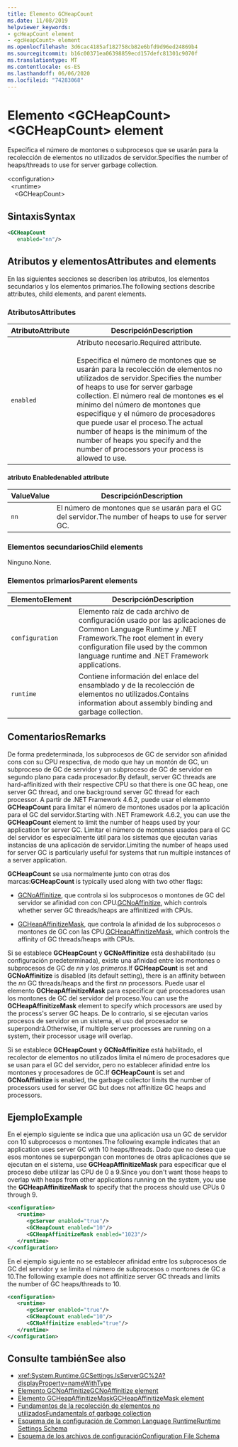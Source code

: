 ```yaml
---
title: Elemento GCHeapCount
ms.date: 11/08/2019
helpviewer_keywords:
- gcHeapCount element
- <gcHeapCount> element
ms.openlocfilehash: 3d6cac4185af182758cb82e6bfd9d96ed24869b4
ms.sourcegitcommit: b16c00371ea06398859ecd157defc81301c9070f
ms.translationtype: MT
ms.contentlocale: es-ES
ms.lasthandoff: 06/06/2020
ms.locfileid: "74283068"
---
```

# <a name="gcheapcount-element"></a><span data-ttu-id="f405a-102">Elemento \<GCHeapCount></span><span class="sxs-lookup"><span data-stu-id="f405a-102">\<GCHeapCount> element</span></span>

<span data-ttu-id="f405a-103">Especifica el número de montones o subprocesos que se usarán para la recolección de elementos no utilizados de servidor.</span><span class="sxs-lookup"><span data-stu-id="f405a-103">Specifies the number of heaps/threads to use for server garbage collection.</span></span>

\<configuration>\
&nbsp;&nbsp;\<runtime>\
&nbsp;&nbsp;&nbsp;&nbsp;\<GCHeapCount>

## <a name="syntax"></a><span data-ttu-id="f405a-104">Sintaxis</span><span class="sxs-lookup"><span data-stu-id="f405a-104">Syntax</span></span>

```xml
<GCHeapCount
   enabled="nn"/>
```

## <a name="attributes-and-elements"></a><span data-ttu-id="f405a-105">Atributos y elementos</span><span class="sxs-lookup"><span data-stu-id="f405a-105">Attributes and elements</span></span>

<span data-ttu-id="f405a-106">En las siguientes secciones se describen los atributos, los elementos secundarios y los elementos primarios.</span><span class="sxs-lookup"><span data-stu-id="f405a-106">The following sections describe attributes, child elements, and parent elements.</span></span>

### <a name="attributes"></a><span data-ttu-id="f405a-107">Atributos</span><span class="sxs-lookup"><span data-stu-id="f405a-107">Attributes</span></span>

|<span data-ttu-id="f405a-108">Atributo</span><span class="sxs-lookup"><span data-stu-id="f405a-108">Attribute</span></span>|<span data-ttu-id="f405a-109">Descripción</span><span class="sxs-lookup"><span data-stu-id="f405a-109">Description</span></span>|
|---------------|-----------------|
|`enabled`|<span data-ttu-id="f405a-110">Atributo necesario.</span><span class="sxs-lookup"><span data-stu-id="f405a-110">Required attribute.</span></span><br /><br /><span data-ttu-id="f405a-111">Especifica el número de montones que se usarán para la recolección de elementos no utilizados de servidor.</span><span class="sxs-lookup"><span data-stu-id="f405a-111">Specifies the number of heaps to use for server garbage collection.</span></span> <span data-ttu-id="f405a-112">El número real de montones es el mínimo del número de montones que especifique y el número de procesadores que puede usar el proceso.</span><span class="sxs-lookup"><span data-stu-id="f405a-112">The actual number of heaps is the minimum of the number of heaps you specify and the number of processors your process is allowed to use.</span></span> |

#### <a name="enabled-attribute"></a><span data-ttu-id="f405a-113">atributo Enabled</span><span class="sxs-lookup"><span data-stu-id="f405a-113">enabled attribute</span></span>

|<span data-ttu-id="f405a-114">Value</span><span class="sxs-lookup"><span data-stu-id="f405a-114">Value</span></span>|<span data-ttu-id="f405a-115">Descripción</span><span class="sxs-lookup"><span data-stu-id="f405a-115">Description</span></span>|
|-----------|-----------------|
|`nn`|<span data-ttu-id="f405a-116">El número de montones que se usarán para el GC del servidor.</span><span class="sxs-lookup"><span data-stu-id="f405a-116">The number of heaps to use for server GC.</span></span>|

### <a name="child-elements"></a><span data-ttu-id="f405a-117">Elementos secundarios</span><span class="sxs-lookup"><span data-stu-id="f405a-117">Child elements</span></span>

<span data-ttu-id="f405a-118">Ninguno.</span><span class="sxs-lookup"><span data-stu-id="f405a-118">None.</span></span>

### <a name="parent-elements"></a><span data-ttu-id="f405a-119">Elementos primarios</span><span class="sxs-lookup"><span data-stu-id="f405a-119">Parent elements</span></span>

|<span data-ttu-id="f405a-120">Elemento</span><span class="sxs-lookup"><span data-stu-id="f405a-120">Element</span></span>|<span data-ttu-id="f405a-121">Descripción</span><span class="sxs-lookup"><span data-stu-id="f405a-121">Description</span></span>|
|-------------|-----------------|
|`configuration`|<span data-ttu-id="f405a-122">Elemento raíz de cada archivo de configuración usado por las aplicaciones de Common Language Runtime y .NET Framework.</span><span class="sxs-lookup"><span data-stu-id="f405a-122">The root element in every configuration file used by the common language runtime and .NET Framework applications.</span></span>|
|`runtime`|<span data-ttu-id="f405a-123">Contiene información del enlace del ensamblado y de la recolección de elementos no utilizados.</span><span class="sxs-lookup"><span data-stu-id="f405a-123">Contains information about assembly binding and garbage collection.</span></span>|

## <a name="remarks"></a><span data-ttu-id="f405a-124">Comentarios</span><span class="sxs-lookup"><span data-stu-id="f405a-124">Remarks</span></span>

<span data-ttu-id="f405a-125">De forma predeterminada, los subprocesos de GC de servidor son afinidad cons con su CPU respectiva, de modo que hay un montón de GC, un subproceso de GC de servidor y un subproceso de GC de servidor en segundo plano para cada procesador.</span><span class="sxs-lookup"><span data-stu-id="f405a-125">By default, server GC threads are hard-affinitized with their respective CPU so that there is one GC heap, one server GC thread, and one background server GC thread for each processor.</span></span> <span data-ttu-id="f405a-126">A partir de .NET Framework 4.6.2, puede usar el elemento **GCHeapCount** para limitar el número de montones usados por la aplicación para el GC del servidor.</span><span class="sxs-lookup"><span data-stu-id="f405a-126">Starting with .NET Framework 4.6.2, you can use the **GCHeapCount** element to limit the number of heaps used by your application for server GC.</span></span> <span data-ttu-id="f405a-127">Limitar el número de montones usados para el GC del servidor es especialmente útil para los sistemas que ejecutan varias instancias de una aplicación de servidor.</span><span class="sxs-lookup"><span data-stu-id="f405a-127">Limiting the number of heaps used for server GC is particularly useful for systems that run multiple instances of a server application.</span></span>

<span data-ttu-id="f405a-128">**GCHeapCount** se usa normalmente junto con otras dos marcas:</span><span class="sxs-lookup"><span data-stu-id="f405a-128">**GCHeapCount** is typically used along with two other flags:</span></span>

- <span data-ttu-id="f405a-129">[GCNoAffinitize](gcnoaffinitize-element.md), que controla si los subprocesos o montones de GC del servidor se afinidad con con CPU.</span><span class="sxs-lookup"><span data-stu-id="f405a-129">[GCNoAffinitize](gcnoaffinitize-element.md), which controls whether server GC threads/heaps are affinitized with CPUs.</span></span>

- <span data-ttu-id="f405a-130">[GCHeapAffinitizeMask](gcheapaffinitizemask-element.md), que controla la afinidad de los subprocesos o montones de GC con las CPU.</span><span class="sxs-lookup"><span data-stu-id="f405a-130">[GCHeapAffinitizeMask](gcheapaffinitizemask-element.md), which controls the affinity of GC threads/heaps with CPUs.</span></span>

<span data-ttu-id="f405a-131">Si se establece **GCHeapCount** y **GCNoAffinitize** está deshabilitado (su configuración predeterminada), existe una afinidad entre los montones o subprocesos de GC de *nn* y *los primeros.*</span><span class="sxs-lookup"><span data-stu-id="f405a-131">If **GCHeapCount** is set and **GCNoAffinitize** is disabled (its default setting), there is an affinity between the *nn* GC threads/heaps and the first *nn* processors.</span></span> <span data-ttu-id="f405a-132">Puede usar el elemento **GCHeapAffinitizeMask** para especificar qué procesadores usan los montones de GC del servidor del proceso.</span><span class="sxs-lookup"><span data-stu-id="f405a-132">You can use the **GCHeapAffinitizeMask** element to specify which processors are used by the process's server GC heaps.</span></span> <span data-ttu-id="f405a-133">De lo contrario, si se ejecutan varios procesos de servidor en un sistema, el uso del procesador se superpondrá.</span><span class="sxs-lookup"><span data-stu-id="f405a-133">Otherwise, if multiple server processes are running on a system, their processor usage will overlap.</span></span>

<span data-ttu-id="f405a-134">Si se establece **GCHeapCount** y **GCNoAffinitize** está habilitado, el recolector de elementos no utilizados limita el número de procesadores que se usan para el GC del servidor, pero no establecer afinidad entre los montones y procesadores de GC.</span><span class="sxs-lookup"><span data-stu-id="f405a-134">If **GCHeapCount** is set and **GCNoAffinitize** is enabled, the garbage collector limits the number of processors used for server GC but does not affinitize GC heaps and processors.</span></span>

## <a name="example"></a><span data-ttu-id="f405a-135">Ejemplo</span><span class="sxs-lookup"><span data-stu-id="f405a-135">Example</span></span>

<span data-ttu-id="f405a-136">En el ejemplo siguiente se indica que una aplicación usa un GC de servidor con 10 subprocesos o montones.</span><span class="sxs-lookup"><span data-stu-id="f405a-136">The following example indicates that an application uses server GC with 10 heaps/threads.</span></span> <span data-ttu-id="f405a-137">Dado que no desea que esos montones se superpongan con montones de otras aplicaciones que se ejecutan en el sistema, use **GCHeapAffinitizeMask** para especificar que el proceso debe utilizar las CPU de 0 a 9.</span><span class="sxs-lookup"><span data-stu-id="f405a-137">Since you don't want those heaps to overlap with heaps from other applications running on the system, you use the **GCHeapAffinitizeMask** to specify that the process should use CPUs 0 through 9.</span></span>

```xml
<configuration>
   <runtime>
      <gcServer enabled="true"/>
      <GCHeapCount enabled="10"/>
      <GCHeapAffinitizeMask enabled="1023"/>
   </runtime>
</configuration>
```

<span data-ttu-id="f405a-138">En el ejemplo siguiente no se establecer afinidad entre los subprocesos de GC del servidor y se limita el número de subprocesos o montones de GC a 10.</span><span class="sxs-lookup"><span data-stu-id="f405a-138">The following example does not affinitize server GC threads and limits the number of GC heaps/threads to 10.</span></span>

```xml
<configuration>
   <runtime>
      <gcServer enabled="true"/>
      <GCHeapCount enabled="10"/>
      <GCNoAffinitize enabled="true"/>
   </runtime>
</configuration>
```

## <a name="see-also"></a><span data-ttu-id="f405a-139">Consulte también</span><span class="sxs-lookup"><span data-stu-id="f405a-139">See also</span></span>

- <xref:System.Runtime.GCSettings.IsServerGC%2A?displayProperty=nameWithType>
- [<span data-ttu-id="f405a-140">Elemento GCNoAffinitize</span><span class="sxs-lookup"><span data-stu-id="f405a-140">GCNoAffinitize element</span></span>](gcnoaffinitize-element.md)
- [<span data-ttu-id="f405a-141">Elemento GCHeapAffinitizeMask</span><span class="sxs-lookup"><span data-stu-id="f405a-141">GCHeapAffinitizeMask element</span></span>](gcheapaffinitizemask-element.md)
- [<span data-ttu-id="f405a-142">Fundamentos de la recolección de elementos no utilizados</span><span class="sxs-lookup"><span data-stu-id="f405a-142">Fundamentals of garbage collection</span></span>](../../../../standard/garbage-collection/fundamentals.md)
- [<span data-ttu-id="f405a-143">Esquema de la configuración de Common Language Runtime</span><span class="sxs-lookup"><span data-stu-id="f405a-143">Runtime Settings Schema</span></span>](index.md)
- [<span data-ttu-id="f405a-144">Esquema de los archivos de configuración</span><span class="sxs-lookup"><span data-stu-id="f405a-144">Configuration File Schema</span></span>](../index.md)
